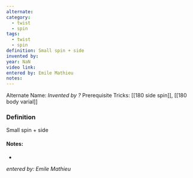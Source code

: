 ```yaml
---
alternate: 
category:
  - twist
  - spin
tags:
  - twist
  - spin
definition: Small spin + side
invented by: 
year: NaN
video link: 
entered by: Emile Mathieu
notes: 
---
```

Alternate Name: 
*Invented by ?*
Prerequisite Tricks: [[180 side spin]], [[180 body varial]]

### Definition
Small spin + side


#### Notes:
- 
*entered by: Emile Mathieu*

